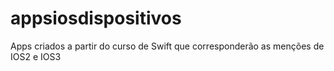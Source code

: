 # appsiosdispositivos
Apps criados a partir do curso de Swift que corresponderão as menções de IOS2 e IOS3
